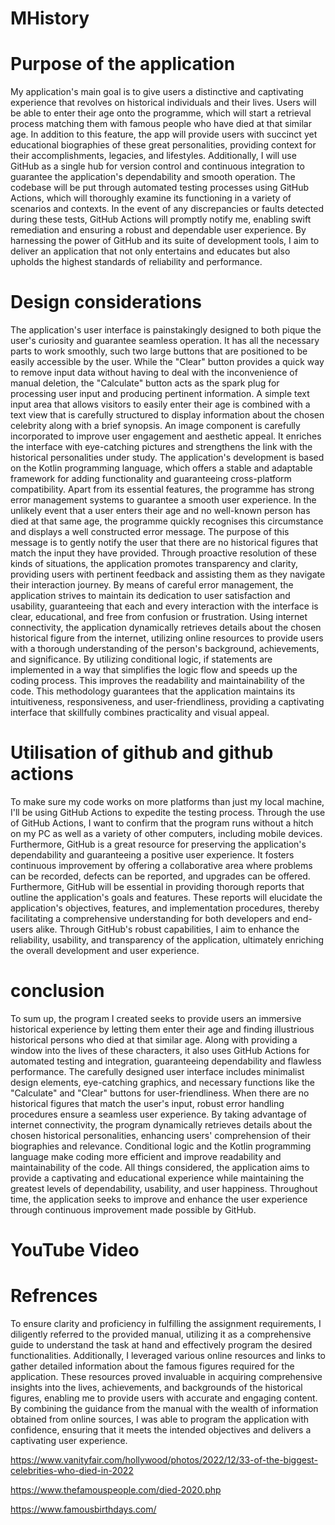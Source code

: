  # MHistory
# Purpose of the application 
My application's main goal is to give users a distinctive and captivating experience that revolves on historical individuals and their lives. Users will be able to enter their age onto the programme, which will start a retrieval process matching them with famous people who have died at that similar age. In addition to this feature, the app will provide users with succinct yet educational biographies of these great personalities, providing context for their accomplishments, legacies, and lifestyles.
Additionally, I will use GitHub as a single hub for version control and continuous integration to guarantee the application's dependability and smooth operation. The codebase will be put through automated testing processes using GitHub Actions, which will thoroughly examine its functioning in a variety of scenarios and contexts.  In the event of any discrepancies or faults detected during these tests, GitHub Actions will promptly notify me, enabling swift remediation and ensuring a robust and dependable user experience. By harnessing the power of GitHub and its suite of development tools, I aim to deliver an application that not only entertains and educates but also upholds the highest standards of reliability and performance. 
# Design considerations 
The application's user interface is painstakingly designed to both pique the user's curiosity and guarantee seamless operation. It has all the necessary parts to work smoothly, such two large buttons that are positioned to be easily accessible by the user. While the "Clear" button provides a quick way to remove input data without having to deal with the inconvenience of manual deletion, the "Calculate" button acts as the spark plug for processing user input and producing pertinent information. A simple text input area that allows visitors to easily enter their age is combined with a text view that is carefully structured to display information about the chosen celebrity along with a brief synopsis.
An image component is carefully incorporated to improve user engagement and aesthetic appeal. It enriches the interface with eye-catching pictures and strengthens the link with the historical personalities under study. The application's development is based on the Kotlin programming language, which offers a stable and adaptable framework for adding functionality and guaranteeing cross-platform compatibility.
Apart from its essential features, the programme has strong error management systems to guarantee a smooth user experience. In the unlikely event that a user enters their age and no well-known person has died at that same age, the programme quickly recognises this circumstance and displays a well constructed error message. The purpose of this message is to gently notify the user that there are no historical figures that match the input they have provided. Through proactive resolution of these kinds of situations, the application promotes transparency and clarity, providing users with pertinent feedback and assisting them as they navigate their interaction journey. By means of careful error management, the application strives to maintain its dedication to user satisfaction and usability, guaranteeing that each and every interaction with the interface is clear, educational, and free from confusion or frustration.
Using internet connectivity, the application dynamically retrieves details about the chosen historical figure from the internet, utilizing online resources to provide users with a thorough understanding of the person's background, achievements, and significance. By utilizing conditional logic, if statements are implemented in a way that simplifies the logic flow and speeds up the coding process. This improves the readability and maintainability of the code. This methodology guarantees that the application maintains its intuitiveness, responsiveness, and user-friendliness, providing a captivating interface that skillfully combines practicality and visual appeal.
# Utilisation of github and github actions 
To make sure my code works on more platforms than just my local machine, I'll be using GitHub Actions to expedite the testing process. Through the use of GitHub Actions, I want to confirm that the program runs without a hitch on my PC as well as a variety of other computers, including mobile devices. Furthermore, GitHub is a great resource for preserving the application's dependability and guaranteeing a positive user experience. It fosters continuous improvement by offering a collaborative area where problems can be recorded, defects can be reported, and upgrades can be offered. Furthermore, GitHub will be essential in providing thorough reports that outline the application's goals and features. These reports will elucidate the application's objectives, features, and implementation procedures, thereby facilitating a comprehensive understanding for both developers and end-users alike. Through GitHub's robust capabilities, I aim to enhance the reliability, usability, and transparency of the application, ultimately enriching the overall development and user experience.
# conclusion
To sum up, the program I created seeks to provide users an immersive historical experience by letting them enter their age and finding illustrious historical persons who died at that similar age. Along with providing a window into the lives of these characters, it also uses GitHub Actions for automated testing and integration, guaranteeing dependability and flawless performance. The carefully designed user interface includes minimalist design elements, eye-catching graphics, and necessary functions like the "Calculate" and "Clear" buttons for user-friendliness. When there are no historical figures that match the user's input, robust error handling procedures ensure a seamless user experience. By taking advantage of internet connectivity, the program dynamically retrieves details about the chosen historical personalities, enhancing users' comprehension of their biographies and relevance. Conditional logic and the Kotlin programming language make coding more efficient and improve readability and maintainability of the code. All things considered, the application aims to provide a captivating and educational experience while maintaining the greatest levels of dependability, usability, and user happiness. Throughout time, the application seeks to improve and enhance the user experience through continuous improvement made possible by GitHub.

# YouTube Video 


# Refrences 
To ensure clarity and proficiency in fulfilling the assignment requirements, I diligently referred to the provided manual, utilizing it as a comprehensive guide to understand the task at hand and effectively program the desired functionalities. Additionally, I leveraged various online resources and links to gather detailed information about the famous figures required for the application. These resources proved invaluable in acquiring comprehensive insights into the lives, achievements, and backgrounds of the historical figures, enabling me to provide users with accurate and engaging content. By combining the guidance from the manual with the wealth of information obtained from online sources, I was able to program the application with confidence, ensuring that it meets the intended objectives and delivers a captivating user experience.

https://www.vanityfair.com/hollywood/photos/2022/12/33-of-the-biggest-celebrities-who-died-in-2022 

 https://www.thefamouspeople.com/died-2020.php
 
 https://www.famousbirthdays.com/
 
